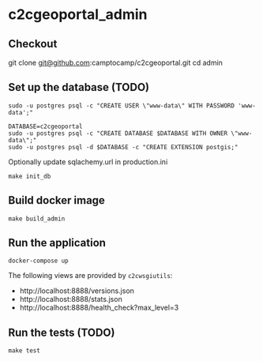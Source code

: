 # c2cgeoportal_admin

## Checkout

git clone git@github.com:camptocamp/c2cgeoportal.git
cd admin


## Set up the database (TODO)

```
sudo -u postgres psql -c "CREATE USER \"www-data\" WITH PASSWORD 'www-data';"

DATABASE=c2cgeoportal
sudo -u postgres psql -c "CREATE DATABASE $DATABASE WITH OWNER \"www-data\";"
sudo -u postgres psql -d $DATABASE -c "CREATE EXTENSION postgis;"
```

Optionally update sqlachemy.url in production.ini

```
make init_db
```


## Build docker image

```
make build_admin
```


## Run the application

```
docker-compose up
```

The following views are provided by `c2cwsgiutils`:
 * http://localhost:8888/versions.json
 * http://localhost:8888/stats.json
 * http://localhost:8888/health_check?max_level=3


## Run the tests (TODO)

```
make test
```